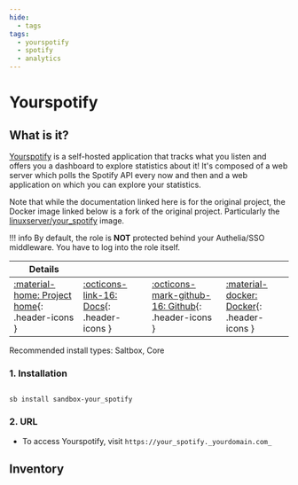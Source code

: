```yaml
---
hide:
  - tags
tags:
  - yourspotify
  - spotify
  - analytics
---
```


# Yourspotify

## What is it?

[Yourspotify](https://github.com/Yooooomi/your_spotify) is a self-hosted application that tracks what you listen and offers you a dashboard to explore statistics about it! It's composed of a web server which polls the Spotify API every now and then and a web application on which you can explore your statistics.

Note that while the documentation linked here is for the original project, the Docker image linked below is a fork of the original project. Particularly the [linuxserver/your_spotify](https://github.com/linuxserver/docker-your_spotify) image.

!!! info
    By default, the role is **NOT** protected behind your Authelia/SSO middleware. You have to log into the role itself.

| Details     |             |             |             |
|-------------|-------------|-------------|-------------|
| [:material-home: Project home](https://github.com/Yooooomi/your_spotify){: .header-icons } | [:octicons-link-16: Docs](https://github.com/Yooooomi/your_spotify?tab=readme-ov-file#table-of-contents){: .header-icons } | [:octicons-mark-github-16: Github](https://github.com/ajnart/Yourspotify){: .header-icons } | [:material-docker: Docker](https://hub.docker.com/r/linuxserver/your_spotify){: .header-icons }|

Recommended install types: Saltbox, Core

### 1. Installation

``` shell

sb install sandbox-your_spotify

```

### 2. URL

- To access Yourspotify, visit `https://your_spotify._yourdomain.com_`

## Inventory
<!-- BEGIN SALTBOX MANAGED VARIABLES SECTION -->
<!-- END SALTBOX MANAGED VARIABLES SECTION -->
